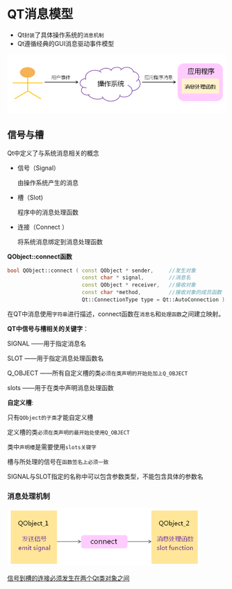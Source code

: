 # QT消息模型

- Qt`封装`了具体操作系统的`消息机制`
- Qt遵循经典的GUI消息驱动事件模型

<img src="6-消息处理.assets/image-20250228165249462-17407327719621.png" alt="image-20250228165249462" style="zoom:67%;" /> 

## 信号与槽

Qt中定义了与系统消息相关的概念

- 信号（Signal）

  由操作系统产生的消息

- 槽（Slot)

  程序中的消息处理函数

- 连接（Connect ）

  将系统消息绑定到消息处理函数

  

**QObject::connect函数**

```C++
bool QObject::connect ( const QObject * sender, 	//发生对象
                        const char * signal, 		//消息名
                        const QObject * receiver, 	//接收对象
                        const char *method,  		//接收对象的成员函数
                        Qt::ConnectionType type = Qt::AutoConnection )
```

在QT中消息使用`字符串`进行描述，connect函数在`消息名`和`处理函数`之间建立映射。



**QT中信号与槽相关的关键字**：

SIGNAL ——用于指定消息名

SLOT ——用于指定消息处理函数名

Q_OBJECT ——所有自定义槽的类`必须在类声明的开始处加上Q_OBJECT`

slots ——用于在类中声明消息处理函数



**自定义槽**:

只有`QObject的子类`才能自定义槽

定义槽的类`必须在类声明的最开始处使用Q_OBJECT`

类中`声明槽`是需要使用`slots关键字`

槽与所处理的信号在`函数签名上必须一致`

SIGNAL与SLOT指定的名称中可以包含参数类型，不能包含具体的参数名



### 消息处理机制

<img src="6-消息处理.assets/image-20250228170059474-17407332609773.png" alt="image-20250228170059474" style="zoom:67%;" /> 

<u>信号到槽的连接必须发生在两个Qt类对象之间</u>